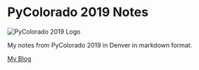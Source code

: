# PyColorado 2019 Notes
![PyColorado 2019 Logo](https://tulula.sfo2.cdn.digitaloceanspaces.com/dev/images/d997644887fa5202d68582eaa64aa5e47669b683bcbebe261557c6a5db33be0b.jpeg)

My notes from PyColorado 2019 in Denver in markdown format.

[My Blog](https://www.kevinmloeffler.com)
